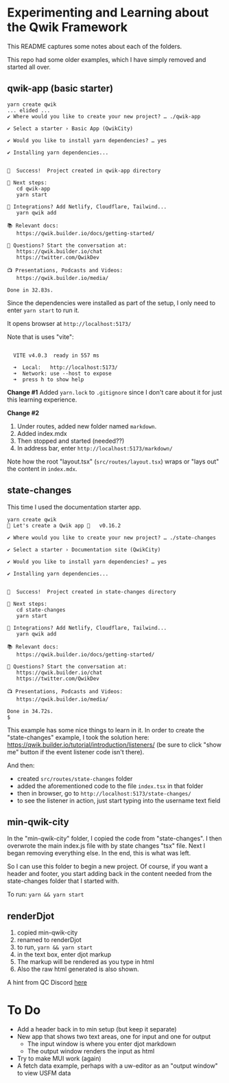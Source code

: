 # Experimenting and Learning about the Qwik Framework

This README captures some notes about each of the folders.

This repo had some older examples, which I have simply removed and started all over.

## qwik-app (basic starter)

```
yarn create qwik
... elided ...
✔ Where would you like to create your new project? … ./qwik-app

✔ Select a starter › Basic App (QwikCity)

✔ Would you like to install yarn dependencies? … yes

✔ Installing yarn dependencies...


🦄  Success!  Project created in qwik-app directory

🐰 Next steps:
   cd qwik-app
   yarn start

🔌 Integrations? Add Netlify, Cloudflare, Tailwind...
   yarn qwik add

📚 Relevant docs:
   https://qwik.builder.io/docs/getting-started/

💬 Questions? Start the conversation at:
   https://qwik.builder.io/chat
   https://twitter.com/QwikDev

📺 Presentations, Podcasts and Videos:
   https://qwik.builder.io/media/

Done in 32.83s.
```

Since the dependencies were installed as part of the setup, I only need to enter `yarn start` to run it.

It opens browser at `http://localhost:5173/`

Note that is uses "vite":
```

  VITE v4.0.3  ready in 557 ms

  ➜  Local:   http://localhost:5173/
  ➜  Network: use --host to expose
  ➜  press h to show help
```

**Change #1**
Added `yarn.lock` to `.gitignore` since I don't care about it for just this learning experience.

**Change #2**
1. Under routes, added new folder named `markdown`.
2. Added index.mdx
3. Then stopped and started (needed??)
4. In address bar, enter `http://localhost:5173/markdown/`

Note how the root "layout.tsx" (`src/routes/layout.tsx`) wraps or "lays out" the content in `index.mdx`.

## state-changes

This time I used the documentation starter app.

```
yarn create qwik
🐰 Let's create a Qwik app 🐇   v0.16.2

✔ Where would you like to create your new project? … ./state-changes

✔ Select a starter › Documentation site (QwikCity)

✔ Would you like to install yarn dependencies? … yes

✔ Installing yarn dependencies...


🦄  Success!  Project created in state-changes directory

🐰 Next steps:
   cd state-changes
   yarn start

🔌 Integrations? Add Netlify, Cloudflare, Tailwind...
   yarn qwik add

📚 Relevant docs:
   https://qwik.builder.io/docs/getting-started/

💬 Questions? Start the conversation at:
   https://qwik.builder.io/chat
   https://twitter.com/QwikDev

📺 Presentations, Podcasts and Videos:
   https://qwik.builder.io/media/

Done in 34.72s.
$ 
```

This example has some nice things to learn in it. In order to create the "state-changes" example, I took the solution here:
https://qwik.builder.io/tutorial/introduction/listeners/
(be sure to click "show me" button if the event listener code isn't there).

And then:
- created `src/routes/state-changes` folder
- added the aforementioned code to the file `index.tsx` in that folder
- then in browser, go to `http://localhost:5173/state-changes/`
- to see the listener in action, just start typing into the username text field

## min-qwik-city

In the "min-qwik-city" folder, I copied the code from "state-changes". I then overwrote the main index.js file with by state changes "tsx" file. Next I began removing everything else. In the end, this is what was left.

So I can use this folder to begin a new project. Of course, if you want a header and footer, you start adding back in the content needed from the state-changes folder that I started with.

To run: `yarn && yarn start`

## renderDjot

1. copied min-qwik-city
2. renamed to renderDjot
3. to run, `yarn && yarn start`
4. in the text box, enter djot markup
5. The markup will be rendered as you type in html
6. Also the raw html generated is also shown.

A hint from QC Discord [here](https://discord.com/channels/842438759945601056/1064032314247626822)

# To Do

- Add a header back in to min setup (but keep it separate)
- New app that shows two text areas, one for input and one for output
  - The input window is where you enter djot markdown
  - The output window renders the input as html
- Try to make MUI work (again)
- A fetch data example, perhaps with a uw-editor as an "output window" to view USFM data
